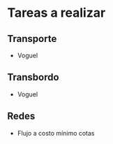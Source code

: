 # Tareas a realizar
## Transporte
- Voguel
## Transbordo
- Voguel
## Redes
- Flujo a costo mínimo cotas

